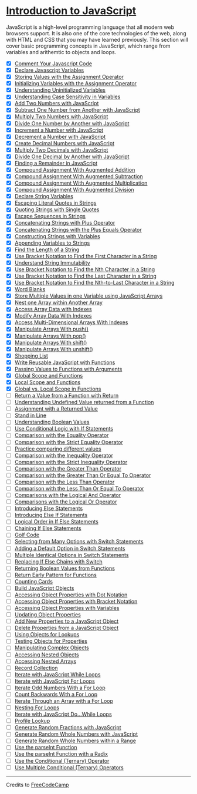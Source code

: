 # [Introduction to JavaScript](https://learn.freecodecamp.org/javascript-algorithms-and-data-structures/basic-javascript/)

JavaScript is a high-level programming language that all modern web browsers support. It is also one of the core technologies of the web, along with HTML and CSS that you may have learned previously. This section will cover basic programming concepts in JavaScript, which range from variables and arithemtic to objects and loops.

- [x] [Comment Your Javascript Code](001-comment-your-javascript-code.js)
- [x] [Declare Javascript Variables](002-declare-javascript-variables.js)
- [x] [Storing Values with the Assignment Operator](003-storing-values-with-the-assignment-operator.js)
- [x] [Initializing Variables with the Assignment Operator](004-initializing-variables-with-the-assignment-operator.js)
- [x] [Understanding Uninitialized Variables](005-understanding-uninitialized-variables.js)
- [x] [Understanding Case Sensitivity in Variables](006-understanding-case-sensitivity-in-variables.js)
- [x] [Add Two Numbers with JavaScript](007-add-two-numbers-with-javascript.js)
- [x] [Subtract One Number from Another with JavaScript](008-subtract-one-number-from-another-with-javascript.js)
- [x] [Multiply Two Numbers with JavaScript](009-multiply-two-numbers-with-javascript.js)
- [x] [Divide One Number by Another with JavaScript](010-divide-one-number-by-another-with-javascript.js)
- [x] [Increment a Number with JavaScript](011-increment-a-number-with-javascript.js)
- [x] [Decrement a Number with JavaScript](012-decrement-a-number-with-javascript.js)
- [x] [Create Decimal Numbers with JavaScript](013-create-decimal-numbers-with-javascript.js)
- [x] [Multiply Two Decimals with JavaScript](014-multiply-two-decimals-with-javascript.js)
- [x] [Divide One Decimal by Another with JavaScript](015-divide-one-decimal-by-another-with-javascript.js)
- [x] [Finding a Remainder in JavaScript](016-finding-a-remainder-in-javascript.js)
- [x] [Compound Assignment With Augmented Addition](017-compound-assignment-with-augmented-addition.js)
- [x] [Compound Assignment With Augmented Subtraction](018-compound-assignment-with-augmented-subtraction.js)
- [x] [Compound Assignment With Augmented Multiplication](019-compound-assignment-with-augmented-multiplication.js)
- [x] [Compound Assignment With Augmented Division](020-compound-assignment-with-augmented-division.js)
- [x] [Declare String Variables](021-declare-string-variables.js)
- [x] [Escaping Literal Quotes in Strings](022-escaping-literal-quotes-in-strings.js)
- [x] [Quoting Strings with Single Quotes](023-quoting-strings-with-single-quotes.js)
- [x] [Escape Sequences in Strings](024-escape-sequences-in-strings.js)
- [x] [Concatenating Strings with Plus Operator](025-concatenating-strings-with-plus-operator.js)
- [x] [Concatenating Strings with the Plus Equals Operator](026-concatenating-strings-with-the-plus-equals-operator.js)
- [x] [Constructing Strings with Variables](027-constructing-strings-with-variables.js)
- [x] [Appending Variables to Strings](028-appending-variables-to-strings.js)
- [x] [Find the Length of a String](029-find-the-length-of-a-string.js)
- [x] [Use Bracket Notation to Find the First Character in a String](030-use-bracket-notation-to-find-the-first-character-in-a-string.js)
- [x] [Understand String Immutability](031-understand-string-immutability.js)
- [x] [Use Bracket Notation to Find the Nth Character in a String](032-use-bracket-notation-to-find-the-nth-character-in-a-string.js)
- [x] [Use Bracket Notation to Find the Last Character in a String](033-use-bracket-notation-to-find-the-last-character-in-a-string.js)
- [x] [Use Bracket Notation to Find the Nth-to-Last Character in a String](034-use-bracket-notation-to-find-the-nth-to-last-character-in-a-string.js)
- [x] [Word Blanks](035-word-blanks.js)
- [x] [Store Multiple Values in one Variable using JavaScript Arrays](036-store-multiple-values-in-one-variable-using-javascript-arrays.js)
- [x] [Nest one Array within Another Array](037-nest-one-array-within-another-array.js)
- [x] [Access Array Data with Indexes](038-access-array-data-with-indexes.js)
- [x] [Modify Array Data With Indexes](039-modify-array-data-with-indexes.js)
- [x] [Access Multi-Dimensional Arrays With Indexes](040-access-multi-dimensional-arrays-with-indexes.js)
- [x] [Manipulate Arrays With push()](041-manipulate-arrays-with-push.js)
- [x] [Manipulate Arrays With pop()](042-manipulate-arrays-with-pop.js)
- [x] [Manipulate Arrays With shift()](043-manipulate-arrays-with-shift.js)
- [x] [Manipulate Arrays With unshift()](044-manipulate-arrays-with-unshift.js)
- [x] [Shopping List](045-shopping-lis.js)
- [x] [Write Reusable JavaScript with Functions](046-write-reusable-javascript-with-functions.js)
- [x] [Passing Values to Functions with Arguments](047-passing-values-to-functions-with-arguments.js)
- [x] [Global Scope and Functions](048-global-scope-and-functions.js)
- [x] [Local Scope and Functions](049-local-scope-and-functions.js)
- [x] [Global vs. Local Scope in Functions](050-global-vs--local-scope-in-functions.js)
- [ ] [Return a Value from a Function with Return](051-return-a-value-from-a-function-with-return.js)
- [ ] [Understanding Undefined Value returned from a Function](052-understanding-undefined-value-returned-from-a-function.js)
- [ ] [Assignment with a Returned Value](053-assignment-with-a-returned-value.js)
- [ ] [Stand in Line](054-stand-in-line.js)
- [ ] [Understanding Boolean Values](055-understanding-boolean-values.js)
- [ ] [Use Conditional Logic with If Statements](056-use-conditional-logic-with-if-statements.js)
- [ ] [Comparison with the Equality Operator](057-comparison-with-the-equality-operator.js)
- [ ] [Comparison with the Strict Equality Operator](058-comparison-with-the-strict-equality-operator.js)
- [ ] [Practice comparing different values](059-practice-comparing-different-values.js)
- [ ] [Comparison with the Inequality Operator](060-comparison-with-the-inequality-operator.js)
- [ ] [Comparison with the Strict Inequality Operator](061-comparison-with-the-strict-inequality-operator.js)
- [ ] [Comparison with the Greater Than Operator](062-comparison-with-the-greater-than-operator.js)
- [ ] [Comparison with the Greater Than Or Equal To Operator](063-comparison-with-the-greater-than-or-equal-to-operator.js)
- [ ] [Comparison with the Less Than Operator](064-comparison-with-the-less-than-operator.js)
- [ ] [Comparison with the Less Than Or Equal To Operator](065-comparison-with-the-less-than-or-equal-to-operator.js)
- [ ] [Comparisons with the Logical And Operator](066-comparisons-with-the-logical-and-operator.js)
- [ ] [Comparisons with the Logical Or Operator](067-comparisons-with-the-logical-or-operator.js)
- [ ] [Introducing Else Statements](068-introducing-else-statements.js)
- [ ] [Introducing Else If Statements](069-introducing-else-if-statements.js)
- [ ] [Logical Order in If Else Statements](070-logical-order-in-if-else-statements.js)
- [ ] [Chaining If Else Statements](071-chaining-if-else-statements.js)
- [ ] [Golf Code](072-golf-code.js)
- [ ] [Selecting from Many Options with Switch Statements](073-selecting-from-many-options-with-switch-statements.js)
- [ ] [Adding a Default Option in Switch Statements](074-adding-a-default-option-in-switch-statements.js)
- [ ] [Multiple Identical Options in Switch Statements](075-multiple-identical-options-in-switch-statements.js)
- [ ] [Replacing If Else Chains with Switch](076-replacing-if-else-chains-with-switch.js)
- [ ] [Returning Boolean Values from Functions](077-returning-boolean-values-from-functions.js)
- [ ] [Return Early Pattern for Functions](078-return-early-pattern-for-functions.js)
- [ ] [Counting Cards](079-counting-cards.js)
- [ ] [Build JavaScript Objects](080-build-javascript-objects.js)
- [ ] [Accessing Object Properties with Dot Notation](081-accessing-object-properties-with-dot-notation.js)
- [ ] [Accessing Object Properties with Bracket Notation](082-accessing-object-properties-with-bracket-notation.js)
- [ ] [Accessing Object Properties with Variables](083-accessing-object-properties-with-variables.js)
- [ ] [Updating Object Properties](084-updating-object-properties.js)
- [ ] [Add New Properties to a JavaScript Object](085-add-new-properties-to-a-javascript-object.js)
- [ ] [Delete Properties from a JavaScript Object](086-delete-properties-from-a-javascript-object.js)
- [ ] [Using Objects for Lookups](087-using-objects-for-lookups.js)
- [ ] [Testing Objects for Properties](088-testing-objects-for-properties.js)
- [ ] [Manipulating Complex Objects](089-manipulating-complex-objects.js)
- [ ] [Accessing Nested Objects](090-accessing-nested-objects.js)
- [ ] [Accessing Nested Arrays](091-accessing-nested-arrays.js)
- [ ] [Record Collection](092-record-collection.js)
- [ ] [Iterate with JavaScript While Loops](093-iterate-with-javascript-while-loops.js)
- [ ] [Iterate with JavaScript For Loops](094-iterate-with-javascript-for-loops.js)
- [ ] [Iterate Odd Numbers With a For Loop](095-iterate-odd-numbers-with-a-for-loop.js)
- [ ] [Count Backwards With a For Loop](096-count-backwards-with-a-for-loop.js)
- [ ] [Iterate Through an Array with a For Loop](097-iterate-through-an-array-with-a-for-loop.js)
- [ ] [Nesting For Loops](098-nesting-for-loops.js)
- [ ] [Iterate with JavaScript Do...While Loops](099-iterate-with-javascript-do---while-loops.js)
- [ ] [Profile Lookup](100-profile-lookup.js)
- [ ] [Generate Random Fractions with JavaScript](101-generate-random-fractions-with-javascript.js)
- [ ] [Generate Random Whole Numbers with JavaScript](102-generate-random-whole-numbers-with-javascript.js)
- [ ] [Generate Random Whole Numbers within a Range](103-generate-random-whole-numbers-within-a-range.js)
- [ ] [Use the parseInt Function](104-use-the-parseint-function.js)
- [ ] [Use the parseInt Function with a Radix](105-use-the-parseint-function-with-a-radix.js)
- [ ] [Use the Conditional (Ternary) Operator](106-use-the-conditional-ternary-operator.js)
- [ ] [Use Multiple Conditional (Ternary) Operators](107-use-multiple-conditional-ternary-operators.js)

---

Credits to [FreeCodeCamp](https://www.freecodecamp.org/)
